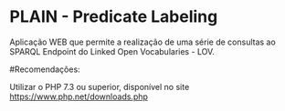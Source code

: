 # PLAIN - Predicate Labeling

Aplicação WEB que permite a realização de uma série de consultas ao SPARQL Endpoint do Linked Open Vocabularies - LOV.

#Recomendações:

Utilizar o PHP 7.3 ou superior, disponível no site https://www.php.net/downloads.php


